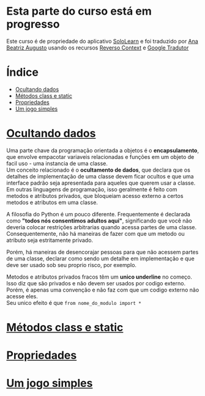 # Esta parte do curso está em progresso

Este curso é de propriedade do aplicativo [SoloLearn](https://play.google.com/store/apps/details?id=com.sololearn) e foi traduzido por [Ana Beatriz Augusto](https://www.linkedin.com/in/anabeatrizz) usando os recursos [Reverso Context](https://context.reverso.net/translation/) e [Google Tradutor](https://translate.google.com.br/?hl=pt-BR)

# Índice
- [Ocultando dados](#ocultando-dados)
- [Métodos class e static](#métodos-class-e-static)
- [Propriedades](#propriedades)
- [Um jogo simples](#um-jogo-simples)

# [Ocultando dados](#índice)
Uma parte chave da programação orientada a objetos é o __encapsulamento__, que envolve empacotar variaveis relacionadas e funções em um objeto de facil uso - uma instancia de uma classe.<br>Um conceito relacionado é o __ocultamento de dados__, que declara que os detalhes de implementação de uma classe devem ficar ocultos e que uma interface padrão seja apresentada para aqueles que querem usar a classe.<br>Em outras linguagens de programação, isso geralmente é feito com metodos e atributos privados, que bloqueiam acesso externo a certos metodos e atributos em uma classe.

A filosofia do Python é um pouco diferente. Frequentemente é declarada como __"todos nós consentimos adultos aqui"__, significando que você não deveria colocar restrições arbitrarias quando acessa partes de uma classe. Consequentemente, não há maneiras de fazer com que um metodo ou atributo seja estritamente privado.

Porém, há maneiras de desencorajar pessoas para que não acessem partes de uma classe, declarar como sendo um detalhe em implementação e que deve ser usado sob seu proprio risco, por exemplo.

Metodos e atributos privados fracos têm um __unico underline__ no começo.<br>Isso diz que são privados e não devem ser usados por codigo externo. Porém, é apenas uma convenção e não faz com que um codigo externo não acesse eles.<br>Seu unico efeito é que `from nome_do_modulo import *`

# [Métodos class e static](#índice)

# [Propriedades](#índice)

# [Um jogo simples](#índice)

